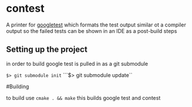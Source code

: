 # contest

A printer for [googletest](https://github.com/google/googletest) which formats the test output similar ot a compiler output so the failed tests can be shown in an IDE as a post-build steps

## Setting up the project

in order to build google test is pulled in as a git submodule 

```$> git submodule init```
```$> git submodule update``

#Building

to build use ```cmake . && make``` 
this builds google test and contest





